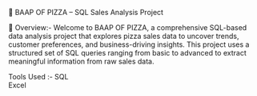 🍕 BAAP OF PIZZA – SQL Sales Analysis Project

📌 Overview:-
Welcome to BAAP OF PIZZA, a comprehensive SQL-based data analysis project that explores pizza sales data to uncover trends, customer preferences, and business-driving insights. This project uses a structured set of SQL queries ranging from basic to advanced to extract meaningful information from raw sales data.

Tools Used :-
SQL  
Excel  
